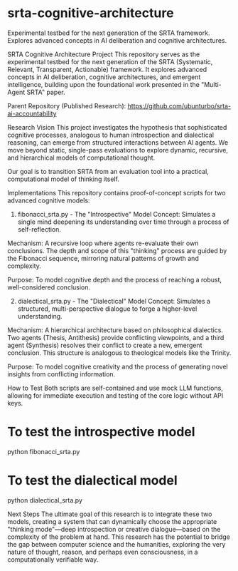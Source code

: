 # srta-cognitive-architecture
Experimental testbed for the next generation of the SRTA framework. Explores advanced concepts in AI deliberation and cognitive architectures.

SRTA Cognitive Architecture Project
This repository serves as the experimental testbed for the next generation of the SRTA (Systematic, Relevant, Transparent, Actionable) framework. It explores advanced concepts in AI deliberation, cognitive architectures, and emergent intelligence, building upon the foundational work presented in the "Multi-Agent SRTA" paper.

Parent Repository (Published Research): https://github.com/ubunturbo/srta-ai-accountability

Research Vision
This project investigates the hypothesis that sophisticated cognitive processes, analogous to human introspection and dialectical reasoning, can emerge from structured interactions between AI agents. We move beyond static, single-pass evaluations to explore dynamic, recursive, and hierarchical models of computational thought.

Our goal is to transition SRTA from an evaluation tool into a practical, computational model of thinking itself.

Implementations
This repository contains proof-of-concept scripts for two advanced cognitive models:

1. fibonacci_srta.py - The "Introspective" Model
Concept: Simulates a single mind deepening its understanding over time through a process of self-reflection.

Mechanism: A recursive loop where agents re-evaluate their own conclusions. The depth and scope of this "thinking" process are guided by the Fibonacci sequence, mirroring natural patterns of growth and complexity.

Purpose: To model cognitive depth and the process of reaching a robust, well-considered conclusion.

2. dialectical_srta.py - The "Dialectical" Model
Concept: Simulates a structured, multi-perspective dialogue to forge a higher-level understanding.

Mechanism: A hierarchical architecture based on philosophical dialectics. Two agents (Thesis, Antithesis) provide conflicting viewpoints, and a third agent (Synthesis) resolves their conflict to create a new, emergent conclusion. This structure is analogous to theological models like the Trinity.

Purpose: To model cognitive creativity and the process of generating novel insights from conflicting information.

How to Test
Both scripts are self-contained and use mock LLM functions, allowing for immediate execution and testing of the core logic without API keys.

# To test the introspective model
python fibonacci_srta.py

# To test the dialectical model
python dialectical_srta.py

Next Steps
The ultimate goal of this research is to integrate these two models, creating a system that can dynamically choose the appropriate "thinking mode"—deep introspection or creative dialogue—based on the complexity of the problem at hand. This research has the potential to bridge the gap between computer science and the humanities, exploring the very nature of thought, reason, and perhaps even consciousness, in a computationally verifiable way.

